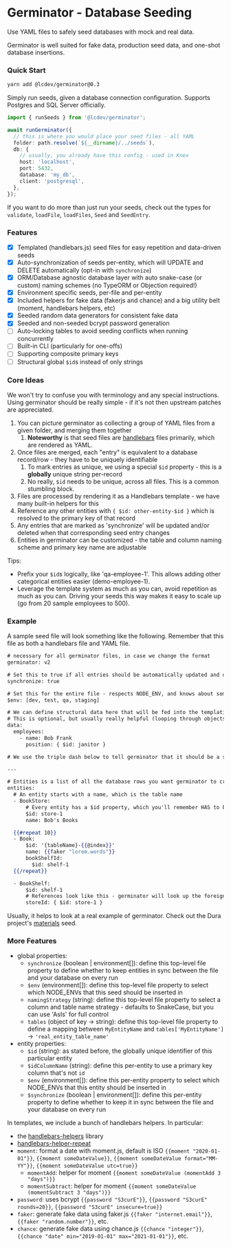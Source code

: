 # Germinator - Database Seeding
Use YAML files to safely seed databases with mock and real data.

Germinator is well suited for fake data, production seed data, and one-shot database insertions.

### Quick Start
```bash
yarn add @lcdev/germinator@0.3
```

Simply run seeds, given a database connection configuration. Supports Postgres and SQL Server officially.

```typescript
import { runSeeds } from '@lcdev/germinator';

await runGerminator({
  // this is where you would place your seed files - all YAML
  folder: path.resolve(`${__dirname}/../seeds`),
  db: {
    // usually, you already have this config - used in Knex
    host: 'localhost',
    port: 5432,
    database: 'my_db',
    client: 'postgresql',
  },
});
```

If you want to do more than just run your seeds, check out the types for `validate`, `loadFile`, `loadFiles`, `Seed` and `SeedEntry`.

### Features
- [x] Templated (handlebars.js) seed files for easy repetition and data-driven seeds
- [x] Auto-synchronization of seeds per-entity, which will UPDATE and DELETE automatically (opt-in with `synchronize`)
- [x] ORM/Database agnostic database layer with auto snake-case (or custom) naming schemes (no TypeORM or Objection required!)
- [x] Environment specific seeds, per-file and per-entity
- [x] Included helpers for fake data (fakerjs and chance) and a big utility belt (moment, handlebars helpers, etc)
- [x] Seeded random data generators for consistent fake data
- [x] Seeded and non-seeded bcrypt password generation
- [ ] Auto-locking tables to avoid seeding conflicts when running concurrently
- [ ] Built-in CLI (particularly for one-offs)
- [ ] Supporting composite primary keys
- [ ] Structural global `$id`s instead of only strings

### Core Ideas
We won't try to confuse you with terminology and any special instructions. Using germinator
should be really simple - if it's not then upstream patches are appreciated.

1. You can picture germinator as collecting a group of YAML files from a given folder, and merging them together
    1. **Noteworthy** is that seed files are [handlebars](https://handlebarsjs.com/guide) files primarily, which are rendered as YAML.
2. Once files are merged, each "entry" is equivalent to a database record/row - they have to be uniquely identifiable
    1. To mark entries as unique, we using a special `$id` property - this is a **globally** unique string per-record
    2. No really, `$id` needs to be unique, across all files. This is a common stumbling block.
3. Files are processed by rendering it as a Handlebars template - we have many built-in helpers for this
4. Reference any other entities with `{ $id: other-entity-$id }` which is resolved to the primary key of that record
5. Any entries that are marked as 'synchronize' will be updated and/or deleted when that corresponding seed entry changes
6. Entities in germinator can be customized - the table and column naming scheme and primary key name are adjustable

Tips:

- Prefix your `$id`s logically, like 'qa-employee-1'. This allows adding other categorical entities easier (demo-employee-1).
- Leverage the template system as much as you can, avoid repetition as much as you can. Driving your seeds this way makes it easy to scale up (go from 20 sample employees to 500).

### Example
A sample seed file will look something like the following. Remember that this file as both a handlebars file and YAML file.

```handlebars
# necessary for all germinator files, in case we change the format
germinator: v2

# Set this to true if all entries should be automatically updated and deleted when this file changes.
synchronize: true

# Set this for the entire file - respects NODE_ENV, and knows about some aliases like dev -> development
$env: [dev, test, qa, staging]

# We can define structural data here that will be fed into the templating engine below.
# This is optional, but usually really helpful (looping through objects is a lot easier than repeating yourself).
data:
  employees:
    - name: Bob Frank
      position: { $id: janitor }

# We use the triple dash below to tell germinator that it should be a separate rendering context. It's optional if you don't have 'data'.

---

# Entities is a list of all the database rows you want germinator to create.
entities:
  # An entity starts with a name, which is the table name
  - BookStore:
      # Every entity has a $id property, which you'll remember HAS to be unique
      $id: store-1
      name: Bob's Books

  {{#repeat 10}}
  - Book:
      $id: '{tableName}-{{@index}}'
      name: {{faker "lorem.words"}}
      bookShelfId:
        $id: shelf-1
  {{/repeat}}

  - BookShelf:
      $id: shelf-1
      # References look like this - germinator will look up the foreign key and use it for storeId
      storeId: { $id: store-1 }
```

Usually, it helps to look at a real example of germinator. Check out the Dura project's [materials](https://gitlab.servalldatasystems.com/dura/dura-job-manager/blob/develop/lib/dura-models/seeds/materials.yml) seed.

### More Features
- global properties:
  - `synchronize` (boolean | environment[]): define this top-level file property to define whether to keep entities in sync between the file and your database on every run
  - `$env` (environment[]): define this top-level file property to select which NODE_ENVs that this seed should be inserted in
  - `namingStrategy` (string): define this top-level file property to select a column and table name strategy - defaults to SnakeCase, but you can use 'AsIs' for full control
  - `tables` (object of key -> string): define this top-level file property to define a mapping between `MyEntityName` and `tables['MyEntityName']` -> `'real_entity_table_name'`
- entity properties:
  - `$id` (string): as stated before, the globally unique identifier of this particular entity
  - `$idColumnName` (string): define this per-entity to use a primary key column that's not `id`
  - `$env` (environment[]): define this per-entity property to select which NODE_ENVs that this entity should be inserted in
  - `$synchronize` (boolean | environment[]): define this per-entity property to define whether to keep it in sync between the file and your database on every run

In templates, we include a bunch of handlebars helpers. In particular:
  - the [handlebars-helpers](https://github.com/helpers/handlebars-helpers/blob/master/README.md#categories) library
  - [handlebars-helper-repeat](https://github.com/helpers/handlebars-helper-repeat#usage-examples)
  - `moment`: format a date with moment.js, default is ISO `{{moment "2020-01-01"}}`, `{{moment someDateValue}}`, `{{moment someDateValue format="MM-YY"}}`, `{{moment someDateValue utc=true}}`
    - `momentAdd`: helper for moment `{{moment someDateValue (momentAdd 3 "days")}}`
    - `momentSubtract`: helper for moment `{{moment someDateValue (momentSubtract 3 "days")}}`
  - `password`: uses bcrypt `{{password "S3curE"}}`, `{{password "S3curE" rounds=20}}`, `{{password "S3curE" insecure=true}}`
  - `faker`: generate fake data using faker.js `{{faker "internet.email"}}`, `{{faker "random.number"}}`, etc.
  - `chance`: generate fake data using chance.js `{{chance "integer"}}`, `{{chance "date" min="2019-01-01" max="2021-01-01"}}`, etc.
